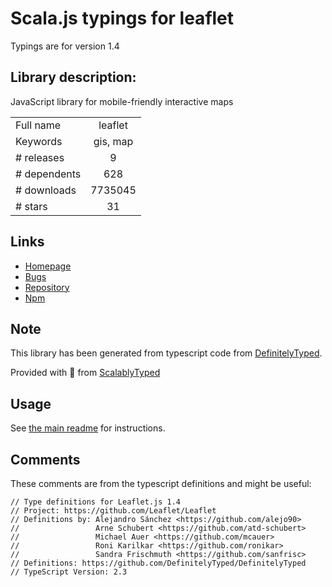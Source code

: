 
# Scala.js typings for leaflet

Typings are for version 1.4

## Library description:
JavaScript library for mobile-friendly interactive maps

|                    |                 |
| ------------------ | :-------------: |
| Full name          | leaflet |
| Keywords           | gis, map |
| # releases         | 9 |
| # dependents       | 628 |
| # downloads        | 7735045 |
| # stars            | 31 |

## Links
- [Homepage](https://github.com/Leaflet/Leaflet#readme)
- [Bugs](https://github.com/Leaflet/Leaflet/issues)
- [Repository](https://github.com/Leaflet/Leaflet)
- [Npm](https://www.npmjs.com/package/leaflet)
    


## Note
This library has been generated from typescript code from [DefinitelyTyped](https://definitelytyped.org).

Provided with :purple_heart: from [ScalablyTyped](https://github.com/oyvindberg/ScalablyTyped)

## Usage
See [the main readme](../../readme.md) for instructions.

## Comments

These comments are from the typescript definitions and might be useful:
```
// Type definitions for Leaflet.js 1.4
// Project: https://github.com/Leaflet/Leaflet
// Definitions by: Alejandro Sánchez <https://github.com/alejo90>
//                 Arne Schubert <https://github.com/atd-schubert>
//                 Michael Auer <https://github.com/mcauer>
//                 Roni Karilkar <https://github.com/ronikar>
//                 Sandra Frischmuth <https://github.com/sanfrisc>
// Definitions: https://github.com/DefinitelyTyped/DefinitelyTyped
// TypeScript Version: 2.3

```

